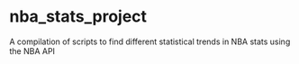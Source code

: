 # nba_stats_project
A compilation of scripts to find different statistical trends in NBA stats using the NBA API
